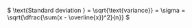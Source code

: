 $ \text{Standard deviation } = \sqrt{\text{variance}} =  \sigma = \sqrt{\dfrac{\sum(x - \overline{x})^2}{n}} $






